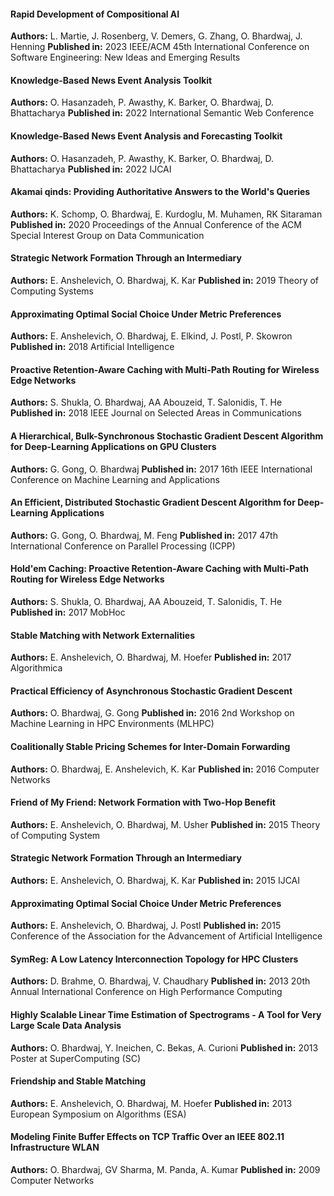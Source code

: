 #### Rapid Development of Compositional AI

**Authors:** L. Martie, J. Rosenberg, V. Demers, G. Zhang, O. Bhardwaj, J. Henning
**Published in:** 2023 IEEE/ACM 45th International Conference on Software Engineering: New Ideas and Emerging Results

#### Knowledge-Based News Event Analysis Toolkit

**Authors:** O. Hasanzadeh, P. Awasthy, K. Barker, O. Bhardwaj, D. Bhattacharya
**Published in:** 2022 International Semantic Web Conference

#### Knowledge-Based News Event Analysis and Forecasting Toolkit

**Authors:** O. Hasanzadeh, P. Awasthy, K. Barker, O. Bhardwaj, D. Bhattacharya
**Published in:** 2022 IJCAI

#### Akamai qinds: Providing Authoritative Answers to the World's Queries

**Authors:** K. Schomp, O. Bhardwaj, E. Kurdoglu, M. Muhamen, RK Sitaraman
**Published in:** 2020 Proceedings of the Annual Conference of the ACM Special Interest Group on Data Communication

#### Strategic Network Formation Through an Intermediary

**Authors:** E. Anshelevich, O. Bhardwaj, K. Kar
**Published in:** 2019 Theory of Computing Systems

#### Approximating Optimal Social Choice Under Metric Preferences

**Authors:** E. Anshelevich, O. Bhardwaj, E. Elkind, J. Postl, P. Skowron
**Published in:** 2018 Artificial Intelligence

#### Proactive Retention-Aware Caching with Multi-Path Routing for Wireless Edge Networks

**Authors:** S. Shukla, O. Bhardwaj, AA Abouzeid, T. Salonidis, T. He
**Published in:** 2018 IEEE Journal on Selected Areas in Communications

#### A Hierarchical, Bulk-Synchronous Stochastic Gradient Descent Algorithm for Deep-Learning Applications on GPU Clusters

**Authors:** G. Gong, O. Bhardwaj
**Published in:** 2017 16th IEEE International Conference on Machine Learning and Applications

#### An Efficient, Distributed Stochastic Gradient Descent Algorithm for Deep-Learning Applications

**Authors:** G. Gong, O. Bhardwaj, M. Feng
**Published in:** 2017 47th International Conference on Parallel Processing (ICPP)

#### Hold'em Caching: Proactive Retention-Aware Caching with Multi-Path Routing for Wireless Edge Networks

**Authors:** S. Shukla, O. Bhardwaj, AA Abouzeid, T. Salonidis, T. He
**Published in:** 2017 MobHoc

#### Stable Matching with Network Externalities

**Authors:** E. Anshelevich, O. Bhardwaj, M. Hoefer
**Published in:** 2017 Algorithmica

#### Practical Efficiency of Asynchronous Stochastic Gradient Descent

**Authors:** O. Bhardwaj, G. Gong
**Published in:** 2016 2nd Workshop on Machine Learning in HPC Environments (MLHPC)

#### Coalitionally Stable Pricing Schemes for Inter-Domain Forwarding

**Authors:** O. Bhardwaj, E. Anshelevich, K. Kar
**Published in:** 2016 Computer Networks

#### Friend of My Friend: Network Formation with Two-Hop Benefit

**Authors:** E. Anshelevich, O. Bhardwaj, M. Usher
**Published in:** 2015 Theory of Computing System

#### Strategic Network Formation Through an Intermediary

**Authors:** E. Anshelevich, O. Bhardwaj, K. Kar
**Published in:** 2015 IJCAI

#### Approximating Optimal Social Choice Under Metric Preferences

**Authors:** E. Anshelevich, O. Bhardwaj, J. Postl
**Published in:** 2015 Conference of the Association for the Advancement of Artificial Intelligence

#### SymReg: A Low Latency Interconnection Topology for HPC Clusters

**Authors:** D. Brahme, O. Bhardwaj, V. Chaudhary
**Published in:** 2013 20th Annual International Conference on High Performance Computing

#### Highly Scalable Linear Time Estimation of Spectrograms - A Tool for Very Large Scale Data Analysis

**Authors:** O. Bhardwaj, Y. Ineichen, C. Bekas, A. Curioni
**Published in:** 2013 Poster at SuperComputing (SC)

#### Friendship and Stable Matching

**Authors:** E. Anshelevich, O. Bhardwaj, M. Hoefer
**Published in:** 2013 European Symposium on Algorithms (ESA)

#### Modeling Finite Buffer Effects on TCP Traffic Over an IEEE 802.11 Infrastructure WLAN

**Authors:** O. Bhardwaj, GV Sharma, M. Panda, A. Kumar
**Published in:** 2009 Computer Networks

